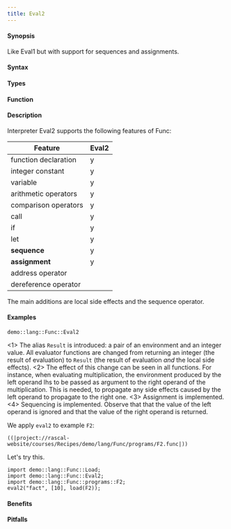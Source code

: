 ```yaml
---
title: Eval2
---
```


#### Synopsis

Like Eval1 but with support for sequences and assignments.


#### Syntax

#### Types

#### Function

#### Description

Interpreter Eval2 supports the following features of Func: 


| Feature              | Eval2 |
| --- | --- |
| function declaration | y |
| integer constant     | y |
| variable             | y |
| arithmetic operators | y |
| comparison operators | y |
| call                 | y |
| if                   | y |
| let                  | y |
| __sequence__         | y |
| __assignment__       | y |
| address operator     |
| dereference operator |




The main additions are local side effects and the sequence operator.

#### Examples

```rascal-include
demo::lang::Func::Eval2
```

                
<1> The alias `Result` is introduced: a pair of an environment and an integer value.
    All evaluator functions are changed from returning an integer (the result of evaluation) to
   `Result` (the result of evaluation _and_ the local side effects).
<2> The effect of this change can be seen in all functions. For instance, when evaluating
    multiplication, the environment produced by the left operand lhs to be passed as 
    argument to the right operand of the multiplication. This is needed, to propagate any side effects
    caused by the left operand to propagate to the right one.
<3> Assignment is implemented.
<4>  Sequencing is implemented. Observe that that the value of the left operand is ignored and that
  the value of the right operand is returned.


We apply `eval2` to example `F2`:
```rascal
((|project://rascal-website/courses/Recipes/demo/lang/Func/programs/F2.func|))
```

                
Let's try this.
```rascal-shell
import demo::lang::Func::Load;
import demo::lang::Func::Eval2;
import demo::lang::Func::programs::F2;
eval2("fact", [10], load(F2));
```

#### Benefits

#### Pitfalls

